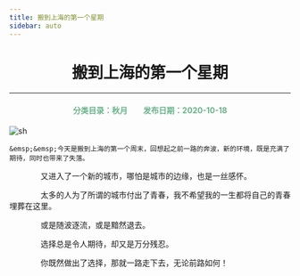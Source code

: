 ```yaml
---
title: 搬到上海的第一个星期
sidebar: auto
---
```


# <center>搬到上海的第一个星期</center>

***
<center>
<font color =#6AB389> 
<h4>分类目录：秋月&emsp;&emsp;发布日期：2020-10-18</h4>
</font>
</center>
<img :src="$withBase('/sh.jpg')" alt="sh">
<br>

    &emsp;&emsp;今天是搬到上海的第一个周末，回想起之前一路的奔波，新的环境，既是充满了期待，同时也带来了失落。

    &emsp;&emsp;又进入了一个新的城市，哪怕是城市的边缘，也是一丝感怀。

    &emsp;&emsp;太多的人为了所谓的城市付出了青春，我不希望我的一生都将自己的青春埋葬在这里。

    &emsp;&emsp;或是随波逐流，或是黯然退去。

    &emsp;&emsp;选择总是令人期待，却又是万分残忍。

    &emsp;&emsp;你既然做出了选择，那就一路走下去，无论前路如何！

